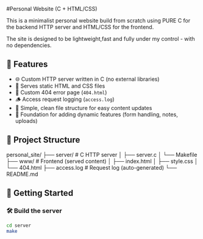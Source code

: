 #Personal Website (C + HTML/CSS)

This is a minimalist personal website build from scratch using PURE C for the backend HTTP server and HTML/CSS for the frontend.

The site is designed to be lightweight,fast and fully under my control - with no dependencies.


## 🧩 Features

- 🌐 Custom HTTP server written in C (no external libraries)
- 📄 Serves static HTML and CSS files
- 🎯 Custom 404 error page (`404.html`)
- 🪵 Access request logging (`access.log`)
- 📁 Simple, clean file structure for easy content updates
- 🧱 Foundation for adding dynamic features (form handling, notes, uploads)

## 📂 Project Structure

personal_site/
├── server/ # C HTTP server
│ ├── server.c
│ └── Makefile
├── www/ # Frontend (served content)
│ ├── index.html
│ ├── style.css
│ └── 404.html
├── access.log # Request log (auto-generated)
└── README.md


## 🚀 Getting Started

### 🛠️ Build the server
```bash
cd server
make
